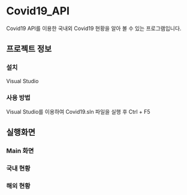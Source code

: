 # Covid19_API
 Covid19 API를 이용한 국내외 Covid19 현황을 알아 볼 수 있는 프로그램입니다.

## 프로젝트 정보
### 설치
Visual Studio

### 사용 방법
Visual Studio를 이용하여 Covid19.sln 파일을 실행 후 Ctrl + F5


## 실행화면
### Main 화면

### 국내 현황

### 해외 현황
